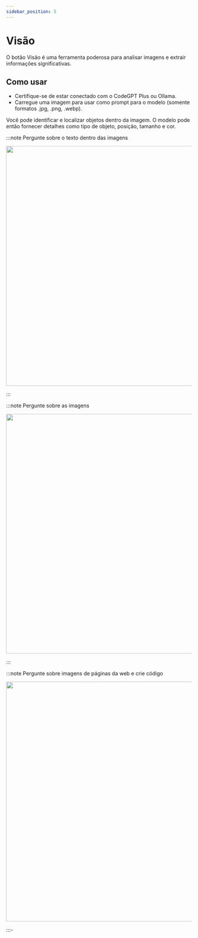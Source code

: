 ```yaml
---
sidebar_position: 5
---
```


# Visão

O botão Visão é uma ferramenta poderosa para analisar imagens e extrair informações significativas.

## Como usar

- Certifique-se de estar conectado com o CodeGPT Plus ou Ollama.
- Carregue uma imagem para usar como prompt para o modelo (somente formatos .jpg, .png, .webp).

Você pode identificar e localizar objetos dentro da imagem. O modelo pode então fornecer detalhes como tipo de objeto, posição, tamanho e cor.

:::note Pergunte sobre o texto dentro das imagens
<p align="center">
  <img width="800" height="650" src="https://github.com/user-attachments/assets/1afdec55-3bed-4f12-af94-6ea1e425505a"/>
</p>
:::

:::note Pergunte sobre as imagens
<p align="center">
  <img width="800" height="650" src="https://github.com/user-attachments/assets/c94b808c-48b6-4b74-b9ad-30b474d3f84e"/>
</p>
:::

:::note Pergunte sobre imagens de páginas da web e crie código
<p align="center">
  <img width="800" height="650" src="https://github.com/user-attachments/assets/8c189ca6-106c-4f21-b928-0a8f94d0cf26"/>
</p>
:::-